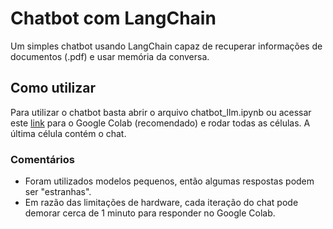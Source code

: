 # Chatbot com LangChain
Um simples chatbot usando LangChain capaz de recuperar informações de documentos (.pdf) e usar memória da conversa.

## Como utilizar
Para utilizar o chatbot basta abrir o arquivo chatbot_llm.ipynb ou acessar este [link](https://colab.research.google.com/drive/1oRl-6cE9GSVd3-CTAoYIbI6NniwBXUn0?usp=sharing) para o Google Colab (recomendado) e rodar todas as células. A última célula contém o chat.

### Comentários
- Foram utilizados modelos pequenos, então algumas respostas podem ser "estranhas".
- Em razão das limitações de hardware, cada iteração do chat pode demorar cerca de 1 minuto para responder no Google Colab.
